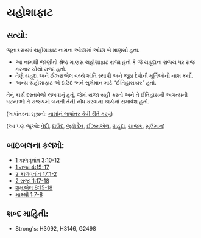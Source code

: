 # યહોશાફાટ 

## સત્યો: 

જૂનાકરારમાં યહોશાફાટ નામના ઓછામાં ઓછા બે માણસો હતા.

* આ નામથી જાણીતો શ્રેષ્ઠ માણસ યહોશાફાટ રાજા હતો કે જે યહૂદાના રાજ્ય પર રાજ કરનાર ચોથો રાજા હતો.
* તેણે યહૂદા અને ઈઝરાએલ વચ્ચે શાંતિ સ્થાપી અને જૂઠા દેવોની મૂર્તિઓનો નાશ કર્યો.
* અન્ય યહોશાફાટ એ દાઉદ અને સુલેમાન માટે “ઈતિહાસકાર” હતો.

તેનું કાર્ય દસ્તાવેજો લખવાનું હતું, જેમાં રાજા સહી કરતો અને તે ઈતિહાસની અગત્યની ઘટનાઓ તે રાજ્યમાં બનતી તેની નોંધ કરવાના કાર્યનો સમાવેશ હતો.

(ભાષાંતરના સૂચનો: [નામોનું ભાષાંતર કેવી રીતે કરવું](rc://gu/ta/man/translate/translate-names))

(આ પણ જુઓ: [વેદી](../kt/altar.md), [દાઉદ](../names/david.md), [જૂઠો દેવ](../kt/falsegod.md), [ઈઝરાએલ](../kt/israel.md), [યહૂદા](../names/judah.md), [યાજક](../kt/priest.md), [સુલેમાન](../names/solomon.md))

## બાઇબલના કલમો: 

* [1 કાળવૃતાંત 3:10-12](rc://gu/tn/help/1ch/03/10)
* [1 રાજા 4:15-17](rc://gu/tn/help/1ki/04/15)
* [2 કાળવૃતાંત 17:1-2](rc://gu/tn/help/2ch/17/01)
* [2 રાજા 1:17-18](rc://gu/tn/help/2ki/01/17)
* [શમુએલ 8:15-18](rc://gu/tn/help/2sa/08/15)
* [માથ્થી 1:7-8](rc://gu/tn/help/mat/01/07)

## શબ્દ માહિતી: 

* Strong's: H3092, H3146, G2498
